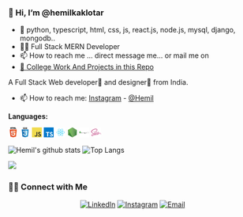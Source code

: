 ### 👋 Hi, I’m @hemilkaklotar
- 👀 python, typescript, html, css, js, react.js, node.js, mysql, django, mongodb..
- 👨‍💻 Full Stack MERN Developer
- 📫 How to reach me ... direct message me... or mail me on <a href="mailto:hemilkaklotar000@gmail.com">
- 🔗 [College Work And Projects in this Repo](https://github.com/hemilkaklotar/hemilclgwrk) 
<!---
hemilkaklotar/hemilkaklotar is a ✨ special ✨ repository because its `README.md` (this file) appears on your GitHub profile.
You can click the Preview link to take a look at your changes.
--->

A Full Stack Web developer🎯 and designer🌈 from India.

- 📫 How to reach me: [Instagram](https://instagram.com/hemilkaklotar) - [@Hemil](https://instagram.com/hemilkaklotar)


**Languages:**  

<code><img height="20" src="https://raw.githubusercontent.com/github/explore/80688e429a7d4ef2fca1e82350fe8e3517d3494d/topics/html/html.png"></code>
<code><img height="20" src="https://raw.githubusercontent.com/github/explore/80688e429a7d4ef2fca1e82350fe8e3517d3494d/topics/css/css.png"></code>
<code><img height="20" src="https://raw.githubusercontent.com/github/explore/80688e429a7d4ef2fca1e82350fe8e3517d3494d/topics/javascript/javascript.png"></code>
<code><img height="20" src="https://raw.githubusercontent.com/github/explore/80688e429a7d4ef2fca1e82350fe8e3517d3494d/topics/typescript/typescript.png"></code>
<code><img height="20" src="https://raw.githubusercontent.com/github/explore/80688e429a7d4ef2fca1e82350fe8e3517d3494d/topics/react/react.png"></code>
<code><img height="20" src="https://raw.githubusercontent.com/github/explore/80688e429a7d4ef2fca1e82350fe8e3517d3494d/topics/nodejs/nodejs.png"></code>
<code><img height="20" src="https://raw.githubusercontent.com/github/explore/80688e429a7d4ef2fca1e82350fe8e3517d3494d/topics/mongodb/mongodb.png"></code>
<code><img height="20" src="https://raw.githubusercontent.com/github/explore/80688e429a7d4ef2fca1e82350fe8e3517d3494d/topics/sass/sass.png"></code>

![Hemil's github stats](https://github-readme-stats.vercel.app/api?username=hemilkaklotar&theme=tokyonight&show_icons=true&hide=["issues"])
![Top Langs](https://github-readme-stats.vercel.app/api/top-langs/?username=hemilkaklotar&theme=tokyonight&layout=compact)

![](https://komarev.com/ghpvc/?username=hemilkaklotar)

<h3> 🤝🏻 Connect with Me </h3>

<p align="center">
<a href="https://www.linkedin.com/in/hemil-kaklotar-018460140/"><img alt="LinkedIn" src="https://img.shields.io/badge/LinkedIn-Hemil%20Kaklotar-blue?style=flat-square&logo=linkedin"></a>
<a href="https://www.instagram.com/hemil.ts/"><img alt="Instagram" src="https://img.shields.io/badge/Instagram-hemil.ts-pink?style=flat-square&logo=instagram"></a>
<a href="mailto:hemilkaklotar000@gmail.com"><img alt="Email" src="https://img.shields.io/badge/Email-hemilkaklotar000@gmail.com-red?style=flat-square&logo=gmail"></a>
</p>

 <!--⭐️ From [Hemil Kaklotar](https://github.com/hemilkaklotar)-->
